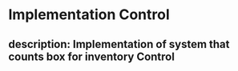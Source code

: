# Implementation Control

## description: Implementation of system that counts box for inventory Control
